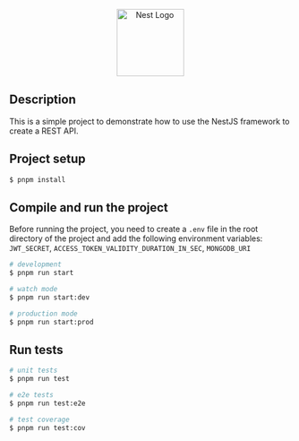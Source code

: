 <p align="center">
  <a href="http://nestjs.com/" target="blank"><img src="https://nestjs.com/img/logo-small.svg" width="120" alt="Nest Logo" /></a>
</p>

[circleci-image]: https://img.shields.io/circleci/build/github/nestjs/nest/master?token=abc123def456
[circleci-url]: https://circleci.com/gh/nestjs/nest

## Description

This is a simple project to demonstrate how to use the NestJS framework to create a REST API.

## Project setup

```bash
$ pnpm install
```

## Compile and run the project

Before running the project, you need to create a `.env` file in the root directory of the project and add the following environment variables: `JWT_SECRET`, `ACCESS_TOKEN_VALIDITY_DURATION_IN_SEC`, `MONGODB_URI`

```bash
# development
$ pnpm run start

# watch mode
$ pnpm run start:dev

# production mode
$ pnpm run start:prod
```

## Run tests

```bash
# unit tests
$ pnpm run test

# e2e tests
$ pnpm run test:e2e

# test coverage
$ pnpm run test:cov
```

